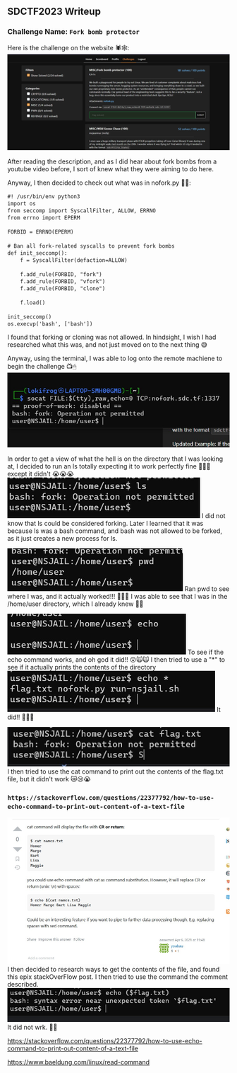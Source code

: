 ## SDCTF2023 Writeup

### Challenge Name: `Fork bomb protector`

Here is the challenge on the website 🕷🕸:
![Image](SDCTF2023/challengeScrn.jpg)

After reading the description, and as I did hear about fork bombs from a youtube video before, I sort of knew what they were aiming to do here.

Anyway, I then decided to check out what was in nofork.py 🙈🍴:
```
#! /usr/bin/env python3
import os
from seccomp import SyscallFilter, ALLOW, ERRNO
from errno import EPERM

FORBID = ERRNO(EPERM)

# Ban all fork-related syscalls to prevent fork bombs
def init_seccomp():
    f = SyscallFilter(defaction=ALLOW)

    f.add_rule(FORBID, "fork")
    f.add_rule(FORBID, "vfork")
    f.add_rule(FORBID, "clone")

    f.load()

init_seccomp()
os.execvp('bash', ['bash'])
```
I found that forking or cloning was not allowed. In hindsight, I wish I had researched what this was, and not just moved on to the next thing 😅

Anyway, using the terminal, I was able to log onto the remote machiene to begin the challenge 📺🖱
![Image](SDCTF2023/logOn.jpg)

In order to get a view of what the hell is on the directory that I was looking at, I decided to run an ls totally expecting it to work perfectly fine 🤡🤡🤡 except it didn't 😭😭😭
![Image](SDCTF2023/noLs.jpg)
I did not know that ls could be considered forking. Later I learned that it was because ls was a bash command, and bash was not allowed to be forked, as it just creates a new process for ls.

![Image](SDCTF2023/pwd.jpg)
Ran pwd to see where I was, and it actually worked!!! 🤩🤩🤩 I was able to see that I was in the /home/user directory, which I already knew 🌵🍂

![Image](SDCTF2023/echo.jpg)
To see if the echo command works, and oh god it did!! 😲🙀🙀 I then tried to use a "*" to see if it actually prints the contents of the directory
![Image](SDCTF2023/echoStar.jpg)
It did!! 🎅🤶👼

![Image](SDCTF2023/noCat.jpg)
I then tried to use the cat command to print out the contents of the flag.txt file, but it didn't work 😿😢😭

### `https://stackoverflow.com/questions/22377792/how-to-use-echo-command-to-print-out-content-of-a-text-file`
![Image](SDCTF2023/stackDollar.jpg)
I then decided to research ways to get the contents of the file, and found this epix stackOverFlow post. I then tried to use the command the comment described.
![Image](SDCTF2023/dollarEchoFlag.jpg)
It did not wrk. 🦙🎠





https://stackoverflow.com/questions/22377792/how-to-use-echo-command-to-print-out-content-of-a-text-file

https://www.baeldung.com/linux/read-command